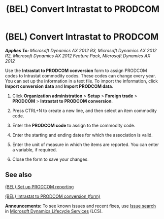 ﻿---
title: (BEL) Convert Intrastat to PRODCOM
TOCTitle: (BEL) Convert Intrastat to PRODCOM
ms:assetid: 80a2dedc-ef36-4d8c-b40a-cbffd1c991d7
ms:mtpsurl: https://technet.microsoft.com/en-us/library/Gg213148(v=AX.60)
ms:contentKeyID: 36058349
ms.date: 04/18/2014
mtps_version: v=AX.60
---

# (BEL) Convert Intrastat to PRODCOM 


_**Applies To:** Microsoft Dynamics AX 2012 R3, Microsoft Dynamics AX 2012 R2, Microsoft Dynamics AX 2012 Feature Pack, Microsoft Dynamics AX 2012_

Use the **Intrastat to PRODCOM conversion** form to assign PRODCOM codes to Intrastat commodity codes. These codes can change every year. You can set up the information in a text file. To import the information, click **Import conversion data** and **Import PRODCOM data**.

1.  Click **Organization administration** \> **Setup** \> **Foreign trade** \> **PRODCOM** \> **Intrastat to PRODCOM conversion**.

2.  Press CTRL+N to create a new line, and then select an item commodity code.

3.  Enter the **PRODCOM code** to assign to the commodity code.

4.  Enter the starting and ending dates for which the association is valid.

5.  Enter the unit of measure in which the items are reported. You can enter a variable, if required.

6.  Close the form to save your changes.

## See also

[(BEL) Set up PRODCOM reporting](bel-set-up-prodcom-reporting.md)

[(BEL) Intrastat to PRODCOM conversion (form)](https://technet.microsoft.com/en-us/library/aa556992\(v=ax.60\))

  
**Announcements:** To see known issues and recent fixes, use [Issue search](http://go.microsoft.com/fwlink/?linkid=389258) in [Microsoft Dynamics Lifecycle Services](http://go.microsoft.com/fwlink/?linkid=306505) (LCS).

